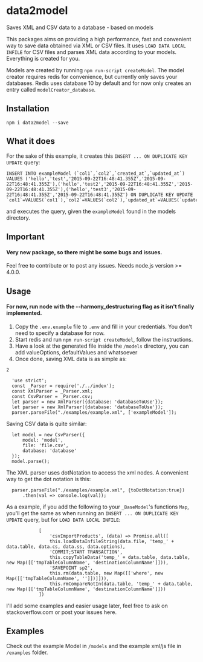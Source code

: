 # data2model
Saves XML and CSV data to a database - based on models

This packages aims on providing a high performance, fast and convenient way to save data obtained via XML or CSV files. 
It uses `LOAD DATA LOCAL INFILE` for CSV files and parses XML data according to your models. Everything is created for you.
 
Models are created by running `npm run-script createModel`. The model creator requires redis for convenience, 
but currently only saves your databases. Redis uses database 10 by default and for now only creates an entry called
`modelCreator_database`. 

## Installation

    npm i data2model --save

## What it does

For the sake of this example, it creates this `INSERT ... ON DUPLICATE KEY UPDATE` query:

    INSERT INTO exampleModel (`col1`,`col2`,`created_at`,`updated_at`) VALUES ('hello','test','2015-09-22T16:48:41.355Z','2015-09-22T16:48:41.355Z'),('hello','test2','2015-09-22T16:48:41.355Z','2015-09-22T16:48:41.355Z'),('hello','test3','2015-09-22T16:48:41.355Z','2015-09-22T16:48:41.355Z') ON DUPLICATE KEY UPDATE `col1`=VALUES(`col1`),`col2`=VALUES(`col2`),`updated_at`=VALUES(`updated_at`)

and executes the query, given the `exampleModel` found in the models directory. 

## Important

#### Very new package, so there might be some bugs and issues. 
Feel free to contribute or to post any issues. 
Needs node.js version >= 4.0.0.

## Usage
  
#### For now, run node with the --harmony_destructuring flag as it isn't finally implemented. 
  
  1. Copy the `.env.example` file to `.env` and fill in your credentials. You don't need to specify a database for now. 
  2. Start redis and run `npm run-script createModel`, follow the instructions. 
  3. Have a look at the generated file inside the `/models` directory, you can add valueOptions, defaultValues and whatsoever
  4. Once done, saving XML data is as simple as:

`2`

      'use strict';
      const _Parser = require('./../index');
      const XmlParser = _Parser.xml;
      const CsvParser = _Parser.csv;
      let parser = new XmlParser({database: 'databaseToUse'});
      let parser = new XmlParser({database: 'databaseToUse'});
      parser.parseFile("./examples/example.xml", ['exampleModel']);

Saving CSV data is quite similar:       
      
      let model = new CsvParser({
          model: 'model',
          file: 'file.csv',
          database: 'database'
      });
      model.parse();

The XML parser uses dotNotation to access the xml nodes. A convenient way to get the dot notation is this:
 
      parser.parseFile("./examples/example.xml", {toDotNotation:true})
          .then(val => console.log(val));


As a example, if you add the following to your `_BaseModel`'s functions `Map`, you'll get the same as when running an `INSERT ... ON DUPLICATE KEY UPDATE` query, but for `LOAD DATA LOCAL INFILE`:

                [
                    'csvImportProducts', (data) => Promise.all([
                    this.loadDataInfileString(data.file, 'temp_' + data.table, data.cs, data.ss, data.options),
                    'COMMIT;START TRANSACTION',
                    this.copyTableData('temp_' + data.table, data.table, new Map([['tmpTableColumnName', 'destinationColumnName']])),
                    'SAVEPOINT sp2',
                    this.rm(data.table, new Map([['where', new Map([['tmpTableColumnName', '']])]])),
                    this.rmCompareNotIn(data.table, 'temp_' + data.table, new Map([['tmpTableColumnName', 'destinationColumnName']]))
                ])

I'll add some examples and easier usage later, feel free to ask on stackoverflow.com or post your issues here. 

## Examples

Check out the example Model in `/models` and the example xml/js file in `/examples` folder.


